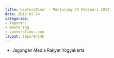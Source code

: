 ```yaml
---
title: LenteraTimur - Mentoring 24 Februari 2012
date: 2012-02-24
categories:
- laporan
- mentoring
- LenteraTimur.com
layout: laporancmb
---
```


* Jagongan Media Rakyat Yogyakarta
